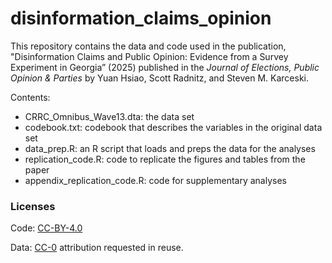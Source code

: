 # disinformation_claims_opinion
This repository contains the data and code used in the publication, "Disinformation Claims and Public Opinion: Evidence from a Survey Experiment in Georgia” (2025) published in the *Journal of Elections, Public Opinion &amp; Parties* by Yuan Hsiao, Scott Radnitz, and Steven M. Karceski. 

Contents: 

- CRRC_Omnibus_Wave13.dta: the data set
- codebook.txt: codebook that describes the variables in the original data set
- data_prep.R: an R script that loads and preps the data for the analyses
- replication_code.R: code to replicate the figures and tables from the paper
- appendix_replication_code.R: code for supplementary analyses

### Licenses

Code: [CC-BY-4.0](https://creativecommons.org/licenses/by/4.0/)

Data: [CC-0](http://creativecommons.org/publicdomain/zero/1.0/) attribution requested in reuse.
